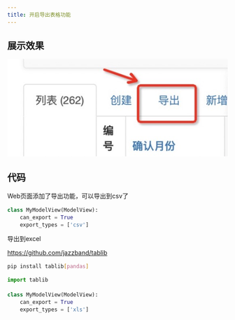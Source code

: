 ```yaml
---
title: 开启导出表格功能
---
```


## 展示效果

![](pic/09/006.jpg)

## 代码

Web页面添加了导出功能，可以导出到csv了

```python
class MyModelView(ModelView):
    can_export = True
    export_types = ['csv']
```


导出到excel

https://github.com/jazzband/tablib


```bash
pip install tablib[pandas]
```


```python
import tablib

class MyModelView(ModelView):
    can_export = True
    export_types = ['xls']
```

